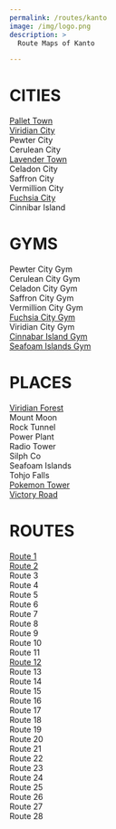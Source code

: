 ```yaml
---
permalink: /routes/kanto
image: /img/logo.png
description: >
  Route Maps of Kanto

---
```


# CITIES

[Pallet Town](/img/mapping/pallettown.jpg) <br/>
[Viridian City](/img/mapping/viridiancity.jpg)<br/>
Pewter City<br/>
Cerulean City<br/>
[Lavender Town](/img/mapping/lavendertown.jpg)<br/>
Celadon City<br/>
Saffron City<br/>
Vermillion City<br/>
[Fuchsia City](/img/mapping/fuchsiacity.jpg)<br/>
Cinnibar Island<br/>


# GYMS

Pewter City Gym <br/>
Cerulean City Gym <br/>
Celadon City Gym <br/>
Saffron City Gym <br/>
Vermillion City Gym <br/>
[Fuchsia City Gym](/img/mapping/fuchsiacitygym.jpg) <br/>
Viridian City Gym <br/>
[Cinnabar Island Gym](/img/mapping/cinnabargym.png)  <br/>
[Seafoam Islands Gym](/img/mapping/seafoamgym.png)  <br/>


# PLACES

[Viridian Forest](/img/mapping/viridianforest.jpg)<br/>
Mount Moon<br/>
Rock Tunnel<br/>
Power Plant<br/>
Radio Tower<br/>
Silph Co<br/>
Seafoam Islands<br/>
Tohjo Falls<br/>
[Pokemon Tower](/img/mapping/pokemontower.jpg)<br/>
[Victory Road](/img/mapping/victoryroad.jpg)<br/>


# ROUTES

[Route 1](/img/mapping/route1.jpg)<br/>
[Route 2](/img/mapping/route2.jpg)<br/>
Route 3<br/>
Route 4<br/>
Route 5<br/>
Route 6<br/>
Route 7<br/>
Route 8<br/>
Route 9<br/>
Route 10<br/>
Route 11<br/>
[Route 12](/img/mapping/route12.jpg)<br/>
Route 13<br/>
Route 14<br/>
Route 15<br/>
Route 16<br/>
Route 17<br/>
Route 18<br/>
Route 19<br/>
Route 20<br/>
Route 21<br/>
Route 22<br/>
Route 23<br/>
Route 24<br/>
Route 25<br/>
Route 26<br/>
Route 27<br/>
Route 28<br/>

